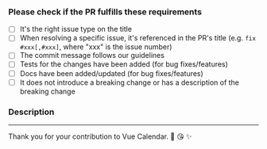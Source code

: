 <!-- EDIT TITLE PLEASE -->
<!-- It should be one of them
  <ISSUE TYPE>: Short Description (<CLOSING TYPE> #<ISSUE NUMBERS>)
  ex)
  feat: add new feature (close #111)
  fix: wrong behavior (fix #111)
  chore: change build tool (ref #111)
-->

<!-- SPECIFY A ISSUE TYPE AT HEAD
  feat: A new feature
  fix: A bug fix
  docs: Documentation only changes
  style: Changes that do not affect the meaning of the code (white-space, formatting etc)
  refactor: A code change that neither fixes a bug or adds a feature
  perf: A code change that improves performance
  test: Adding missing tests
  chore: Changes to the build process or auxiliary tools and libraries such as documentation generation
-->

<!-- ADD CLOSING TYPE AND ISSUE NUMBER AT TAIL
  (<CLOSING TYPE> #<ISSUE NUMBERS>)
  close: resolve not a bug(feature, docs, etc) completely
  fix: resolve a bug completely
  ref: not fully resolved or related to
-->

### Please check if the PR fulfills these requirements
- [ ] It's the right issue type on the title
- [ ] When resolving a specific issue, it's referenced in the PR's title (e.g. `fix #xxx[,#xxx]`, where "xxx" is the issue number)
- [ ] The commit message follows our guidelines
- [ ] Tests for the changes have been added (for bug fixes/features)
- [ ] Docs have been added/updated (for bug fixes/features)
- [ ] It does not introduce a breaking change or has a description of the breaking change

### Description



---
Thank you for your contribution to Vue Calendar. 🎉 😘 ✨
